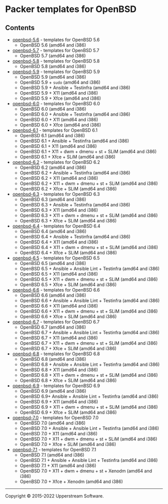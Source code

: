 # Packer templates for OpenBSD

## Contents

* [openbsd-5.6](openbsd-5.6/README.mdown) - templates for OpenBSD 5.6
  * OpenBSD 5.6 (amd64 and i386)
* [openbsd-5.7](openbsd-5.7/README.mdown) - templates for OpenBSD 5.7
  * OpenBSD 5.7 (amd64 and i386)
* [openbsd-5.8](openbsd-5.8/README.mdown) - templates for OpenBSD 5.8
  * OpenBSD 5.8 (amd64 and i386)
* [openbsd-5.9](openbsd-5.9/README.mdown) - templates for OpenBSD 5.9
  * OpenBSD 5.9 (amd64 and i386)
  * OpenBSD 5.9 + `sudo` (amd64 and i386)
  * OpenBSD 5.9 + Ansible + Testinfra (amd64 and i386)
  * OpenBSD 5.9 + X11 (amd64 and i386)
  * OpenBSD 5.9 + Xfce (amd64 and i386)
* [openbsd-6.0](openbsd-6.0/README.mdown) - templates for OpenBSD 6.0
  * OpenBSD 6.0 (amd64 and i386)
  * OpenBSD 6.0 + Ansible + Testinfra (amd64 and i386)
  * OpenBSD 6.0 + X11 (amd64 and i386)
  * OpenBSD 6.0 + Xfce (amd64 and i386)
* [openbsd-6.1](openbsd-6.1/README.mdown) - templates for OpenBSD 6.1
  * OpenBSD 6.1 (amd64 and i386)
  * OpenBSD 6.1 + Ansible + Testinfra (amd64 and i386)
  * OpenBSD 6.1 + X11 (amd64 and i386)
  * OpenBSD 6.1 + X11 + dwm + dmenu + st + SLiM (amd64 and i386)
  * OpenBSD 6.1 + Xfce + SLiM (amd64 and i386)
* [openbsd-6.2](openbsd-6.2/README.mdown) - templates for OpenBSD 6.2
  * OpenBSD 6.2 (amd64 and i386)
  * OpenBSD 6.2 + Ansible + Testinfra (amd64 and i386)
  * OpenBSD 6.2 + X11 (amd64 and i386)
  * OpenBSD 6.2 + X11 + dwm + dmenu + st + SLiM (amd64 and i386)
  * OpenBSD 6.2 + Xfce + SLiM (amd64 and i386)
* [openbsd-6.3](openbsd-6.3/README.mdown) - templates for OpenBSD 6.3
  * OpenBSD 6.3 (amd64 and i386)
  * OpenBSD 6.3 + Ansible + Testinfra (amd64 and i386)
  * OpenBSD 6.3 + X11 (amd64 and i386)
  * OpenBSD 6.3 + X11 + dwm + dmenu + st + SLiM (amd64 and i386)
  * OpenBSD 6.3 + Xfce + SLiM (amd64 and i386)
* [openbsd-6.4](openbsd-6.4/README.mdown) - templates for OpenBSD 6.4
  * OpenBSD 6.4 (amd64 and i386)
  * OpenBSD 6.4 + Ansible + Testinfra (amd64 and i386)
  * OpenBSD 6.4 + X11 (amd64 and i386)
  * OpenBSD 6.4 + X11 + dwm + dmenu + st + SLiM (amd64 and i386)
  * OpenBSD 6.4 + Xfce + SLiM (amd64 and i386)
* [openbsd-6.5](openbsd-6.5/README.mdown) - templates for OpenBSD 6.5
  * OpenBSD 6.5 (amd64 and i386)
  * OpenBSD 6.5 + Ansible + Ansible Lint + Testinfra (amd64 and i386)
  * OpenBSD 6.5 + X11 (amd64 and i386)
  * OpenBSD 6.5 + X11 + dwm + dmenu + st + SLiM (amd64 and i386)
  * OpenBSD 6.5 + Xfce + SLiM (amd64 and i386)
* [openbsd-6.6](openbsd-6.6/README.mdown) - templates for OpenBSD 6.6
  * OpenBSD 6.6 (amd64 and i386)
  * OpenBSD 6.6 + Ansible + Ansible Lint + Testinfra (amd64 and i386)
  * OpenBSD 6.6 + X11 (amd64 and i386)
  * OpenBSD 6.6 + X11 + dwm + dmenu + st + SLiM (amd64 and i386)
  * OpenBSD 6.6 + Xfce + SLiM (amd64 and i386)
* [openbsd-6.7](openbsd-6.7/README.mdown) - templates for OpenBSD 6.7
  * OpenBSD 6.7 (amd64 and i386)
  * OpenBSD 6.7 + Ansible + Ansible Lint + Testinfra (amd64 and i386)
  * OpenBSD 6.7 + X11 (amd64 and i386)
  * OpenBSD 6.7 + X11 + dwm + dmenu + st + SLiM (amd64 and i386)
  * OpenBSD 6.7 + Xfce + SLiM (amd64 and i386)
* [openbsd-6.8](openbsd-6.8/README.mdown) - templates for OpenBSD 6.8
  * OpenBSD 6.8 (amd64 and i386)
  * OpenBSD 6.8 + Ansible + Ansible Lint + Testinfra (amd64 and i386)
  * OpenBSD 6.8 + X11 (amd64 and i386)
  * OpenBSD 6.8 + X11 + dwm + dmenu + st + SLiM (amd64 and i386)
  * OpenBSD 6.8 + Xfce + SLiM (amd64 and i386)
* [openbsd-6.9](openbsd-6.9/README.mdown) - templates for OpenBSD 6.9
  * OpenBSD 6.9 (amd64 and i386)
  * OpenBSD 6.9+ Ansible + Ansible Lint + Testinfra (amd64 and i386)
  * OpenBSD 6.9 + X11 (amd64 and i386)
  * OpenBSD 6.9 + X11 + dwm + dmenu + st + SLiM (amd64 and i386)
  * OpenBSD 6.9 + Xfce + SLiM (amd64 and i386)
* [openbsd-7.0](openbsd-7.0/README.mdown) - templates for OpenBSD 7.0
  * OpenBSD 7.0 (amd64 and i386)
  * OpenBSD 7.0 + Ansible + Ansible Lint + Testinfra (amd64 and i386)
  * OpenBSD 7.0 + X11 (amd64 and i386)
  * OpenBSD 7.0 + X11 + dwm + dmenu + st + SLiM (amd64 and i386)
  * OpenBSD 7.0 + Xfce + SLiM (amd64 and i386)
* [openbsd-7.1](openbsd-7.1/README.mdown) - templates for OpenBSD 7.1
  * OpenBSD 7.1 (amd64 and i386)
  * OpenBSD 7.1 + Ansible + Ansible Lint + Testinfra (amd64 and i386)
  * OpenBSD 7.1 + X11 (amd64 and i386)
  * OpenBSD 7.0 + X11 + dwm + dmenu + st + Xenodm (amd64 and i386)
  * OpenBSD 7.0 + Xfce + Xenodm (amd64 and i386)

- - -

Copyright &copy; 2015-2022 Upperstream Software.
